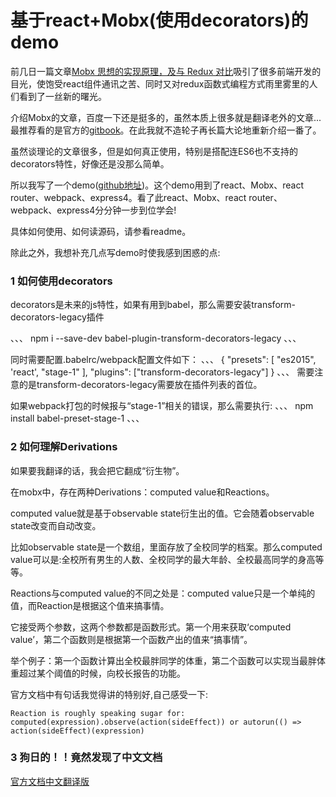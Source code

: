 # 基于react+Mobx(使用decorators)的demo


前几日一篇文章[Mobx 思想的实现原理，及与 Redux 对比](https://zhuanlan.zhihu.com/p/25585910)吸引了很多前端开发的目光，使饱受react组件通讯之苦、同时又对redux函数式编程方式雨里雾里的人们看到了一丝新的曙光。

介绍Mobx的文章，百度一下还是挺多的，虽然本质上很多就是翻译老外的文章...最推荐看的是官方的[gitbook](https://mobx.js.org/index.html)。在此我就不造轮子再长篇大论地重新介绍一番了。

虽然谈理论的文章很多，但是如何真正使用，特别是搭配连ES6也不支持的decorators特性，好像还是没那么简单。

所以我写了一个demo([github地址](https://github.com/yaojijiayou/React-Mobx-ReactRouter-Webpack-Decorators-Demo))。这个demo用到了react、Mobx、react router、webpack、express4。看了此react、Mobx、react router、webpack、express4分分钟一步到位学会!

具体如何使用、如何读源码，请参看readme。

除此之外，我想补充几点写demo时使我感到困惑的点:

### 1 如何使用decorators

decorators是未来的js特性，如果有用到babel，那么需要安装transform-decorators-legacy插件

、、、
npm i --save-dev babel-plugin-transform-decorators-legacy
、、、

同时需要配置.babelrc/webpack配置文件如下：
、、、
{
  "presets": [
    "es2015",
    'react',
    "stage-1"
  ],
  "plugins": ["transform-decorators-legacy"]
}
、、、
需要注意的是transform-decorators-legacy需要放在插件列表的首位。

如果webpack打包的时候报与“stage-1”相关的错误，那么需要执行:
、、、
npm install babel-preset-stage-1
、、、


### 2 如何理解Derivations

如果要我翻译的话，我会把它翻成“衍生物”。

在mobx中，存在两种Derivations：computed value和Reactions。

computed value就是基于observable state衍生出的值。它会随着observable state改变而自动改变。

比如observable state是一个数组，里面存放了全校同学的档案。那么computed value可以是:全校所有男生的人数、全校同学的最大年龄、全校最高同学的身高等等。

Reactions与computed value的不同之处是：computed value只是一个单纯的值，而Reaction是根据这个值来搞事情。

它接受两个参数，这两个参数都是函数形式。第一个用来获取‘computed value’，第二个函数则是根据第一个函数产出的值来“搞事情”。

举个例子：第一个函数计算出全校最胖同学的体重，第二个函数可以实现当最胖体重超过某个阈值的时候，向校长报告的功能。

官方文档中有句话我觉得讲的特别好,自己感受一下:
```
Reaction is roughly speaking sugar for: computed(expression).observe(action(sideEffect)) or autorun(() => action(sideEffect)(expression)
```


### 3 狗日的！！竟然发现了中文文档

[官方文档中文翻译版](https://github.com/gismanli/MobX-ZH)